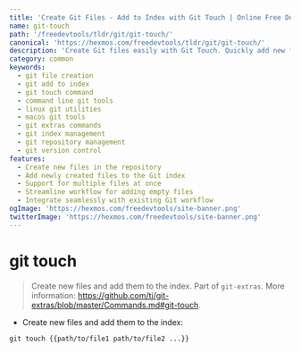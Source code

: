 ```yaml
---
title: 'Create Git Files - Add to Index with Git Touch | Online Free DevTools by Hexmos'
name: git-touch
path: '/freedevtools/tldr/git/git-touch/'
canonical: 'https://hexmos.com/freedevtools/tldr/git/git-touch/'
description: 'Create Git files easily with Git Touch. Quickly add new files to the index in your repository, streamlining your workflow. Free online tool, no registration required.'
category: common
keywords:
  - git file creation
  - git add to index
  - git touch command
  - command line git tools
  - linux git utilities
  - macos git tools
  - git extras commands
  - git index management
  - git repository management
  - git version control
features:
  - Create new files in the repository
  - Add newly created files to the Git index
  - Support for multiple files at once
  - Streamline workflow for adding empty files
  - Integrate seamlessly with existing Git workflow
ogImage: 'https://hexmos.com/freedevtools/site-banner.png'
twitterImage: 'https://hexmos.com/freedevtools/site-banner.png'
---
```


# git touch

> Create new files and add them to the index.
> Part of `git-extras`.
> More information: <https://github.com/tj/git-extras/blob/master/Commands.md#git-touch>.

- Create new files and add them to the index:

`git touch {{path/to/file1 path/to/file2 ...}}`
